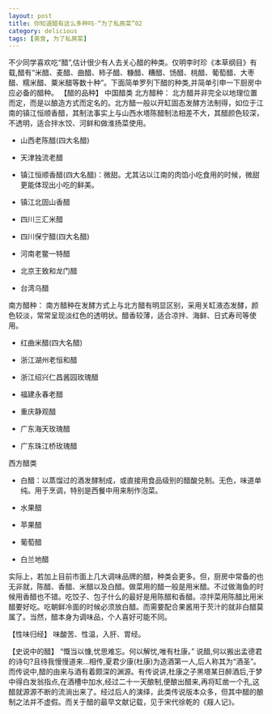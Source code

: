 ```yaml
---
layout: post
title: 你知道醋有这么多种吗-“为了私房菜”02
category: delicious
tags: [美食, 为了私房菜]
---
```

不少同学喜欢吃“醋”,估计很少有人去关心醋的种类。仅明李时珍《本草纲目》有载,醋有“米醋、麦醋、曲醋、柿子醋、糠醋、糟醋、饧醋、桃醋、葡萄醋、大枣醋、糯米醋、粟米醋等数十种”。下面简单罗列下醋的种类,并简单引申一下厨房中应必备的醋种。
【醋的品种】
中国醋类
北方醋种：
北方醋并非完全以地理位置而定，而是以酿造方式而定名的。北方醋一般以开缸固态发酵方法制得，如位于江南的镇江恒顺香醋，其制法事实上与山西水塔陈醋制法相差不大，其醋颜色较深，不透明，适合拌水饺、河鲜和做淮扬菜使用。

   * 山西老陈醋(四大名醋)

   * 天津独流老醋

   * 镇江恒顺香醋(四大名醋)：微甜。尤其沾以江南的肉馅小吃食用的时候，微甜更能体现出小吃的鲜美。
   * 镇江北固山香醋

   * 四川三汇米醋

   * 四川保宁醋(四大名醋)

   * 河南老鳖一特醋

   * 北京王致和龙门醋

   * 台湾乌醋

南方醋种： 南方醋种在发酵方式上与北方醋有明显区别，采用关缸液态发酵，颜色较淡，常常呈现淡红色的透明状。醋香较薄，适合凉拌、海鲜、日式寿司等使用。

   * 红曲米醋(四大名醋)
   * 浙江湖州老恒和醋

   * 浙江绍兴仁昌酱园玫瑰醋

   * 福建永春老醋

   * 重庆静观醋

   * 广东海天玫瑰醋

   * 广东珠江桥玫瑰醋

西方醋类

   * 白醋：以蒸馏过的酒发酵制成，或直接用食品级别的醋酸兑制。无色，味道单纯。用于烹调，特别是西餐中用来制作泡菜。

   * 水果醋

   * 苹果醋

   * 葡萄醋

   * 白兰地醋


实际上，若加上目前市面上几大调味品牌的醋，种类会更多。但，厨房中常备的也无非就，陈醋、香醋、米醋以及白醋。做菜用的醋一般是用米醋。不过做海鱼的时候用香醋也不错。吃饺子、包子什么的最好是用陈醋和香醋。凉拌菜用陈醋比用米醋要好吃。吃朝鲜冷面的时候必须放白醋。而需要配合果酱用于芡汁的就非白醋莫属了。当然，醋本身为调味品，个人喜好可能不同。

【性味归经】
味酸苦、性温，入肝、胃经。

【史说中的醋】
“慨当以慷,忧思难忘。何以解忧,唯有杜康。”
说醋,何以搬出孟德君的诗句?且待我慢慢道来...相传,夏君少康(杜康)为造酒第一人,后人称其为“酒圣”。而传说中,醋的由来与酒有着颇深的渊源。有传说讲,杜康之子黑塔某日醉酒后,于梦中得白发翁指点,在酒槽中加水,经过二十一天酿制,便酿出醋来,再将缸凿一个孔,这醋就源源不断的流淌出来了。经过后人的演绎，此类传说版本众多，但其中醋的酿制之法并不虚假。而关于醋的最早文献记载，见于宋代徐乾的《屐人记》。
